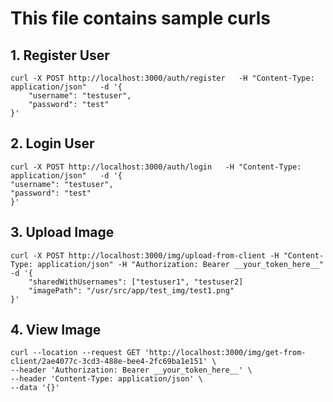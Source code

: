 # This file contains sample curls

## 1. Register User  

```
curl -X POST http://localhost:3000/auth/register   -H "Content-Type: application/json"   -d '{
    "username": "testuser",
    "password": "test"
}'
```

## 2. Login User  

```
curl -X POST http://localhost:3000/auth/login   -H "Content-Type: application/json"   -d '{
"username": "testuser",
"password": "test"
}'
```

## 3. Upload Image  

```
curl -X POST http://localhost:3000/img/upload-from-client -H "Content-Type: application/json" -H "Authorization: Bearer __your_token_here__" -d '{
    "sharedWithUsernames": ["testuser1", "testuser2]
    "imagePath": "/usr/src/app/test_img/test1.png"
}'
```

## 4. View Image  

```
curl --location --request GET 'http://localhost:3000/img/get-from-client/2ae4077c-3cd3-488e-bee4-2fc69ba1e151' \
--header 'Authorization: Bearer __your_token_here__' \
--header 'Content-Type: application/json' \
--data '{}'
```

